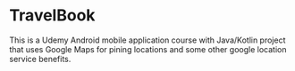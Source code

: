 # TravelBook

This is a Udemy Android mobile application course with Java/Kotlin project that uses Google Maps for pining locations and some other google location service benefits.
